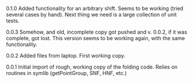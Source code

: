 0.1.0 Added functionality for an arbitrary shift. Seems to be working (tried several cases by
hand). Next thing we need is a large collection of unit tests.

0.0.3 Somehow, and old, incomplete copy got pushed and v. 0.0.2, if it was complete, got lost. This
version seems to be working again, with the same functionality.

0.0.2 Added files from laptop. First working copy.

0.0.1 Initial import of rough, working copy of the folding code. Relies on routines in symlib
(getPointGroup, SNF, HNF, etc.)
